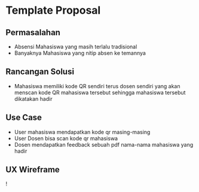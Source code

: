 # Template Proposal

## Permasalahan
- Absensi Mahasiswa yang masih terlalu tradisional 
- Banyaknya Mahasiswa yang nitip absen ke temannya 

## Rancangan Solusi
- Mahasiswa memiliki kode QR sendiri terus dosen sendiri yang akan menscan kode QR mahasiswa tersebut sehingga mahasiswa tersebut dikatakan hadir  

## Use Case
- User mahasiswa mendapatkan kode qr masing-masing
- User Dosen bisa scan kode qr mahasiswa
- Dosen mendapatkan feedback sebuah pdf nama-nama mahasiswa yang hadir

## UX Wireframe
!


